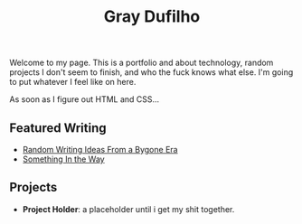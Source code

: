 ﻿---
title: Gray Dufilho
layout: layout.njk
---

Welcome to my page. This is a portfolio and about technology, random projects I don't seem to finish, and who the fuck knows what else. I'm going to put whatever I feel like on here. 

As soon as I figure out HTML and CSS...

## Featured Writing

- [Random Writing Ideas From a Bygone Era](/writing/uhhhidk/)
- [Something In the Way](/writing/something/)

## Projects

- **Project Holder**: a placeholder until i get my shit together.


